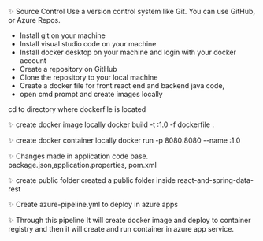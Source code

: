 ✨ Source Control
Use a version control system like Git. You can use GitHub, or Azure Repos.

- Install git on your machine
- Install visual studio code on your machine
- Install docker desktop on your machine and login with your docker account
- Create a repository on GitHub
- Clone the repository to your local machine
- Create a docker file for front react end and backend java code, 
- open cmd prompt and create images locally

cd to directory where dockerfile is located

✨ create docker image locally
docker build -t <YourImageName>:1.0 -f dockerfile . 

✨ create docker container locally
docker run -p 8080:8080 --name <YourcontainerName> <YourImageName>:1.0

✨ Changes made in application code base.
package.json,application.properties, pom.xml

✨ create public folder
 created a public folder inside react-and-spring-data-rest 

✨ Create azure-pipeline.yml to deploy in azure apps

✨ Through this pipeline It will create docker image and deploy to container registry and then it will create and run container in azure app service.



